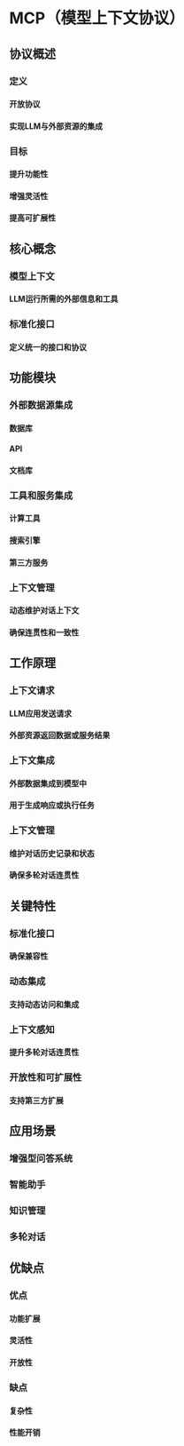 # MCP（模型上下文协议）
## 协议概述
### 定义
#### 开放协议
#### 实现LLM与外部资源的集成
### 目标
#### 提升功能性
#### 增强灵活性
#### 提高可扩展性
## 核心概念
### 模型上下文
#### LLM运行所需的外部信息和工具
### 标准化接口
#### 定义统一的接口和协议
## 功能模块
### 外部数据源集成
#### 数据库
#### API
#### 文档库
### 工具和服务集成
#### 计算工具
#### 搜索引擎
#### 第三方服务
### 上下文管理
#### 动态维护对话上下文
#### 确保连贯性和一致性
## 工作原理
### 上下文请求
#### LLM应用发送请求
#### 外部资源返回数据或服务结果
### 上下文集成
#### 外部数据集成到模型中
#### 用于生成响应或执行任务
### 上下文管理
#### 维护对话历史记录和状态
#### 确保多轮对话连贯性
## 关键特性
### 标准化接口
#### 确保兼容性
### 动态集成
#### 支持动态访问和集成
### 上下文感知
#### 提升多轮对话连贯性
### 开放性和可扩展性
#### 支持第三方扩展
## 应用场景
### 增强型问答系统
### 智能助手
### 知识管理
### 多轮对话
## 优缺点
### 优点
#### 功能扩展
#### 灵活性
#### 开放性
### 缺点
#### 复杂性
#### 性能开销